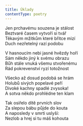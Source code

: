 ```yaml
---
title: Úklady
contentType: poetry
---
```


<section>

Jen prchavému souzena je stálost  
Beztvaré časem vytvoří si tvář  
Těkavým mžitkům které břitce mizí  
Duch nezřetelný razí podobu

V hasnoucím nebi jasné hvězdy hoří  
Sám někdo jiný k svému obrazu  
Bůh stále vnuká všemu stvořenému  
Rád pokrevenství ryzí totožnost

Všecko až dosud podobá se hrám  
Holubů sivých popelavé peří  
Divoké kachny spadlé zvysoka!  
A sotva někdo prohlédne ten klam

Tak osiřelo dítě prvních slov  
Za slepou bábu půjde do kouta  
A naposledy v smrti uslyší:  
Nezlob a hrej si tu máš kohouta

</section>
